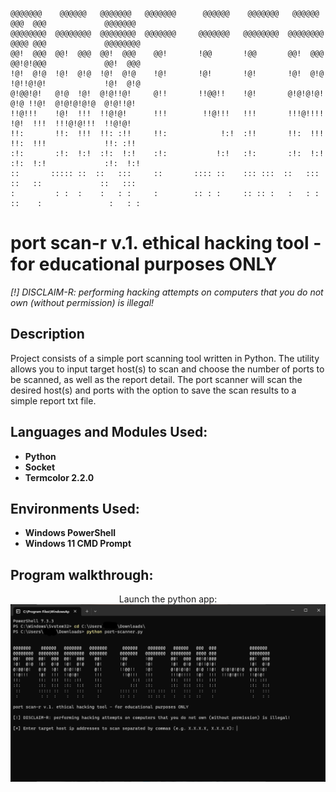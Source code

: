     @@@@@@@    @@@@@@   @@@@@@@   @@@@@@@      @@@@@@    @@@@@@@   @@@@@@   @@@  @@@             @@@@@@@   
    @@@@@@@@  @@@@@@@@  @@@@@@@@  @@@@@@@     @@@@@@@   @@@@@@@@  @@@@@@@@  @@@@ @@@             @@@@@@@@  
    @@!  @@@  @@!  @@@  @@!  @@@    @@!       !@@       !@@       @@!  @@@  @@!@!@@@             @@!  @@@  
    !@!  @!@  !@!  @!@  !@!  @!@    !@!       !@!       !@!       !@!  @!@  !@!!@!@!             !@!  @!@  
    @!@@!@!   @!@  !@!  @!@!!@!     @!!       !!@@!!    !@!       @!@!@!@!  @!@ !!@!  @!@!@!@!@  @!@!!@!   
    !!@!!!    !@!  !!!  !!@!@!      !!!        !!@!!!   !!!       !!!@!!!!  !@!  !!!  !!!@!@!!!  !!@!@!    
    !!:       !!:  !!!  !!: :!!     !!:            !:!  :!!       !!:  !!!  !!:  !!!             !!: :!!   
    :!:       :!:  !:!  :!:  !:!    :!:           !:!   :!:       :!:  !:!  :!:  !:!             :!:  !:!  
    ::       ::::: ::  ::   :::     ::       :::: ::    ::: :::  ::   :::   ::   ::             ::   :::  
    :         : :  :    :   : :     :        :: : :     :: :: :   :   : :  ::    :               :   : :  
                                                                                                       
<h1>port scan-r v.1. ethical hacking tool - for educational purposes ONLY</h1>

<i>[!] DISCLAIM-R: performing hacking attempts on computers that you do not own (without permission) is illegal!</i>

<h2>Description</h2>
Project consists of a simple port scanning tool written in Python. The utility allows you to input target host(s) to scan and choose the number of ports to be scanned, as well as the report detail. The port scanner will scan the desired host(s) and ports with the option to save the scan results to a simple report txt file.
<br />


<h2>Languages and Modules Used:</h2>

- <b>Python</b> 
- <b>Socket</b>
- <b>Termcolor 2.2.0</b>

<h2>Environments Used: </h2>

- <b>Windows PowerShell</b>
- <b>Windows 11 CMD Prompt</b>

<h2>Program walkthrough:</h2>

<p align="center">
Launch the python app: <br/>
<img src="https://github.com/hanoconnor/eh-tools/blob/main/Lib/port-scanner/media/port-scan-launch-utility.png"/>
<br />
<br />

</p>
